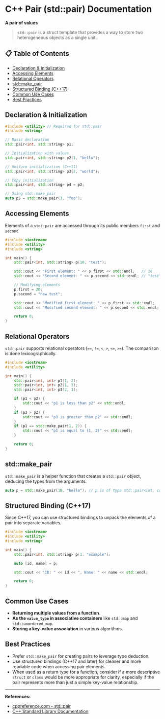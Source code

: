 # C++ Pair (std::pair) Documentation

**A pair of values**

> `std::pair` is a struct template that provides a way to store two heterogeneous objects as a single unit.

## 📋 Table of Contents
- [Declaration & Initialization](#declaration--initialization)
- [Accessing Elements](#accessing-elements)
- [Relational Operators](#relational-operators)
- [std::make_pair](#stdmake_pair)
- [Structured Binding (C++17)](#structured-binding-c17)
- [Common Use Cases](#common-use-cases)
- [Best Practices](#best-practices)

## Declaration & Initialization
```cpp
#include <utility> // Required for std::pair
#include <string>

// Basic declaration
std::pair<int, std::string> p1;

// Initialization with values
std::pair<int, std::string> p2(1, "hello");

// Uniform initialization (C++11)
std::pair<int, std::string> p3{2, "world"};

// Copy initialization
std::pair<int, std::string> p4 = p2;

// Using std::make_pair
auto p5 = std::make_pair(3, "foo");
```

## Accessing Elements

Elements of a `std::pair` are accessed through its public members `first` and `second`.

```cpp
#include <iostream>
#include <utility>
#include <string>

int main() {
    std::pair<int, std::string> p(10, "test");

    std::cout << "First element: " << p.first << std::endl;   // 10
    std::cout << "Second element: " << p.second << std::endl; // "test"

    // Modifying elements
    p.first = 20;
    p.second = "new test";

    std::cout << "Modified first element: " << p.first << std::endl;   // 20
    std::cout << "Modified second element: " << p.second << std::endl; // "new test"

    return 0;
}
```

## Relational Operators

`std::pair` supports relational operators (`==`, `!=`, `<`, `>`, `<=`, `>=`). The comparison is done lexicographically.

```cpp
#include <iostream>
#include <utility>

int main() {
    std::pair<int, int> p1(1, 2);
    std::pair<int, int> p2(1, 3);
    std::pair<int, int> p3(2, 1);

    if (p1 < p2) {
        std::cout << "p1 is less than p2" << std::endl;
    }
    if (p3 > p2) {
        std::cout << "p3 is greater than p2" << std::endl;
    }
    if (p1 == std::make_pair(1, 2)) {
        std::cout << "p1 is equal to (1, 2)" << std::endl;
    }

    return 0;
}
```

## std::make_pair

`std::make_pair` is a helper function that creates a `std::pair` object, deducing the types from the arguments.

```cpp
auto p = std::make_pair(10, "hello"); // p is of type std::pair<int, const char*>
```

## Structured Binding (C++17)

Since C++17, you can use structured bindings to unpack the elements of a pair into separate variables.

```cpp
#include <iostream>
#include <utility>
#include <string>

int main() {
    std::pair<int, std::string> p(1, "example");

    auto [id, name] = p;

    std::cout << "ID: " << id << ", Name: " << name << std::endl;

    return 0;
}
```

## Common Use Cases

- **Returning multiple values from a function**.
- **As the `value_type` in associative containers** like `std::map` and `std::unordered_map`.
- **Storing a key-value association** in various algorithms.

## Best Practices

- Prefer `std::make_pair` for creating pairs to leverage type deduction.
- Use structured bindings (C++17 and later) for cleaner and more readable code when accessing pair elements.
- When used as a return type for a function, consider if a more descriptive `struct` or `class` would be more appropriate for clarity, especially if the pair represents more than just a simple key-value relationship.

---

**References:**
- [cppreference.com - std::pair](https://en.cppreference.com/w/cpp/utility/pair)
- [C++ Standard Library Documentation](https://docs.microsoft.com/en-us/cpp/standard-library/)
